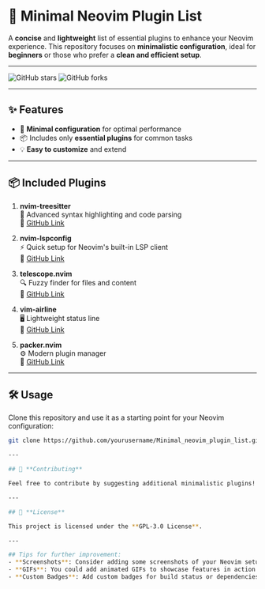 # 🚀 **Minimal Neovim Plugin List**

A **concise** and **lightweight** list of essential plugins to enhance your Neovim experience. This repository focuses on **minimalistic configuration**, ideal for **beginners** or those who prefer a **clean and efficient setup**.

---

![GitHub stars](https://img.shields.io/github/stars/yourusername/Minimal_neovim_plugin_list?style=social)
![GitHub forks](https://img.shields.io/github/forks/yourusername/Minimal_neovim_plugin_list?style=social)

---

## ✨ **Features**
- 🚀 **Minimal configuration** for optimal performance  
- 📦 Includes only **essential plugins** for common tasks  
- 💡 **Easy to customize** and extend  

---

## 📦 **Included Plugins**

1. **nvim-treesitter**  
   📝 Advanced syntax highlighting and code parsing  
   🔗 [GitHub Link](https://github.com/nvim-treesitter/nvim-treesitter)  

2. **nvim-lspconfig**  
   ⚡ Quick setup for Neovim's built-in LSP client  
   🔗 [GitHub Link](https://github.com/neovim/nvim-lspconfig)  

3. **telescope.nvim**  
   🔍 Fuzzy finder for files and content  
   🔗 [GitHub Link](https://github.com/nvim-telescope/telescope.nvim)  

4. **vim-airline**  
   🖥️ Lightweight status line  
   🔗 [GitHub Link](https://github.com/vim-airline/vim-airline)  

5. **packer.nvim**  
   ⚙️ Modern plugin manager  
   🔗 [GitHub Link](https://github.com/wbthomason/packer.nvim)  

---

## 🛠️ **Usage**

Clone this repository and use it as a starting point for your Neovim configuration:

```bash
git clone https://github.com/yourusername/Minimal_neovim_plugin_list.git ~/.config/nvim

---

## 🤝 **Contributing**

Feel free to contribute by suggesting additional minimalistic plugins!

---

## 📜 **License**

This project is licensed under the **GPL-3.0 License**.

---

## Tips for further improvement:
- **Screenshots**: Consider adding some screenshots of your Neovim setup or a demo.
- **GIFs**: You could add animated GIFs to showcase features in action.
- **Custom Badges**: Add custom badges for build status or dependencies.